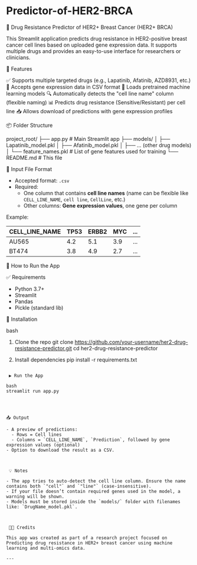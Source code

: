 # Predictor-of-HER2-BRCA


 🧬 Drug Resistance Predictor of HER2+ Breast Cancer (HER2+ BRCA)

This Streamlit application predicts drug resistance in HER2-positive breast cancer cell lines based on uploaded gene expression data. It supports multiple drugs and provides an easy-to-use interface for researchers or clinicians.

 🚀 Features

 ✅ Supports multiple targeted drugs (e.g., Lapatinib, Afatinib, AZD8931, etc.)
 📁 Accepts gene expression data in CSV format
 🧠 Loads pretrained machine learning models
 🔍 Automatically detects the "cell line name" column (flexible naming)
 📊 Predicts drug resistance (Sensitive/Resistant) per cell line
 📥 Allows download of predictions with gene expression profiles



 📦 Folder Structure

project_root/
├── app.py                 # Main Streamlit app
├── models/
│   ├── Lapatinib_model.pkl
│   ├── Afatinib_model.pkl
│   ├── ... (other drug models)
│   └── feature_names.pkl  # List of gene features used for training
└── README.md              # This file




 📄 Input File Format
 
- Accepted format: `.csv`
- Required:
  - One column that contains **cell line names** (name can be flexible like `CELL_LINE_NAME`, `cell line`, `CellLine`, etc.)
  - Other columns: **Gene expression values**, one gene per column

 Example:

| CELL_LINE_NAME | TP53  | ERBB2 | MYC   | ... |
|----------------|-------|-------|-------|-----|
| AU565          | 4.2   | 5.1   | 3.9   | ... |
| BT474          | 3.8   | 4.9   | 2.7   | ... |



🧪 How to Run the App

 ✅ Requirements

- Python 3.7+
- Streamlit
- Pandas
- Pickle (standard lib)

🔧 Installation

bash
 1. Clone the repo
git clone https://github.com/your-username/her2-drug-resistance-predictor.git
cd her2-drug-resistance-predictor

 2. Install dependencies
pip install -r requirements.txt
```

 ▶️ Run the App

bash
streamlit run app.py




📤 Output

- A preview of predictions:
  - Rows = Cell lines
  - Columns = `CELL_LINE_NAME`, `Prediction`, followed by gene expression values (optional)
- Option to download the result as a CSV.



 💡 Notes

- The app tries to auto-detect the cell line column. Ensure the name contains both `"cell"` and `"line"` (case-insensitive).
- If your file doesn’t contain required genes used in the model, a warning will be shown.
- Models must be stored inside the `models/` folder with filenames like: `DrugName_model.pkl`.



 👨‍🔬 Credits

This app was created as part of a research project focused on Predicting drug resistance in HER2+ breast cancer using machine learning and multi-omics data.

---


